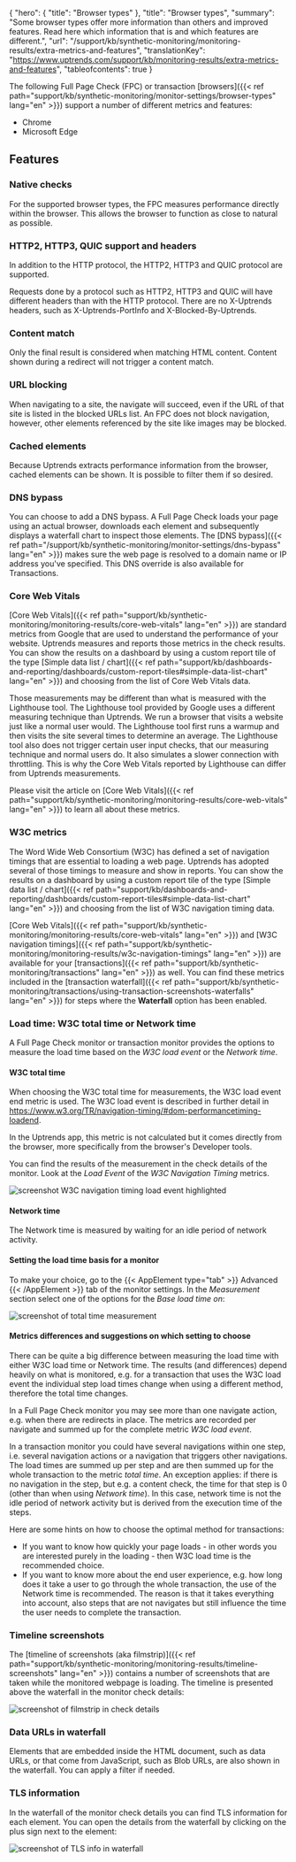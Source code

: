 {
  "hero": {
    "title": "Browser types"
  },
  "title": "Browser types",
  "summary": "Some browser types offer more information than others and improved features. Read here which information that is and which features are different.",
  "url": "/support/kb/synthetic-monitoring/monitoring-results/extra-metrics-and-features",
  "translationKey": "https://www.uptrends.com/support/kb/monitoring-results/extra-metrics-and-features",
  "tableofcontents": true
}

The following Full Page Check (FPC) or transaction [browsers]({{< ref path="support/kb/synthetic-monitoring/monitor-settings/browser-types" lang="en" >}}) support a number of different metrics and features:

- Chrome
- Microsoft Edge


## Features

### Native checks

For the supported browser types, the FPC measures performance directly within the browser. This allows the browser to function as close to natural as possible.

### HTTP2, HTTP3, QUIC support and headers

In addition to the HTTP protocol, the HTTP2, HTTP3 and QUIC protocol are supported.

Requests done by a protocol such as HTTP2, HTTP3 and QUIC will have different headers than with the HTTP protocol. There are no X-Uptrends headers, such as X-Uptrends-PortInfo and X-Blocked-By-Uptrends.

### Content match

Only the final result is considered when matching HTML content. Content shown during a redirect will not trigger a content match. 

### URL blocking

When navigating to a site, the navigate will succeed, even if the URL of that site is listed in the blocked URLs list. An FPC does not block navigation, however, other elements referenced by the site like images may be blocked.
### Cached elements

Because Uptrends extracts performance information from the browser, cached elements can be shown. It is possible to filter them if so desired.

### DNS bypass

You can choose to add a DNS bypass. A Full Page Check loads your page using an actual browser, downloads each element and subsequently displays a waterfall chart to inspect those elements. The [DNS bypass]({{< ref path="/support/kb/synthetic-monitoring/monitor-settings/dns-bypass" lang="en" >}}) makes sure the web page is resolved to a domain name or IP address you've specified. This DNS override is also available for Transactions. 

### Core Web Vitals 

[Core Web Vitals]({{< ref path="support/kb/synthetic-monitoring/monitoring-results/core-web-vitals" lang="en" >}}) are standard metrics from Google that are used to understand the performance of your website. Uptrends measures and reports those metrics in the check results. You can show the results on a dashboard by using a custom report tile of the type [Simple data list / chart]({{< ref path="support/kb/dashboards-and-reporting/dashboards/custom-report-tiles#simple-data-list-chart" lang="en" >}}) and choosing from the list of Core Web Vitals data.

Those measurements may be different than what is measured with the Lighthouse tool. 
The Lighthouse tool provided by Google uses a different measuring technique than Uptrends. We run a browser that visits a website just like a normal user would. The Lighthouse tool first runs a warmup and then visits the site several times to determine an average. The Lighthouse tool also does not trigger certain user input checks, that our measuring technique and normal users do. It also simulates a slower connection with throttling. This is why the Core Web Vitals reported by Lighthouse can differ from Uptrends measurements.

Please visit the article on [Core Web Vitals]({{< ref path="support/kb/synthetic-monitoring/monitoring-results/core-web-vitals" lang="en" >}}) to learn all about these metrics.

### W3C metrics

The Word Wide Web Consortium (W3C) has defined a set of navigation timings that are essential to loading a web page. Uptrends has adopted several of those timings to measure and show in reports. You can show the results on a dashboard by using a custom report tile of the type [Simple data list / chart]({{< ref path="support/kb/dashboards-and-reporting/dashboards/custom-report-tiles#simple-data-list-chart" lang="en" >}}) and choosing from the list of W3C navigation timing data.

[Core Web Vitals]({{< ref path="support/kb/synthetic-monitoring/monitoring-results/core-web-vitals" lang="en" >}}) and [W3C navigation timings]({{< ref path="support/kb/synthetic-monitoring/monitoring-results/w3c-navigation-timings" lang="en" >}}) are available for your [transactions]({{< ref path="support/kb/synthetic-monitoring/transactions" lang="en" >}}) as well. You can find these metrics included in the [transaction waterfall]({{< ref path="support/kb/synthetic-monitoring/transactions/using-transaction-screenshots-waterfalls" lang="en" >}}) for steps where the **Waterfall** option has been enabled.

### Load time: W3C total time or Network time 

A Full Page Check monitor or transaction monitor provides the options to measure the load time based on the *W3C load event* or the *Network time*. 

#### W3C total time

When choosing the W3C total time for measurements, the W3C load event end metric is used. The W3C load event is described in further detail in https://www.w3.org/TR/navigation-timing/#dom-performancetiming-loadend. 

In the Uptrends app, this metric is not calculated but it comes directly from the browser, more specifically from the browser's Developer tools. 

You can find the results of the measurement in the check details of the monitor. Look at the *Load Event* of the *W3C Navigation Timing* metrics.

![screenshot W3C navigation timing load event highlighted](/img/content/scr_w3c-navigation-timing-load-event.min.png)

#### Network time

The Network time is measured by waiting for an idle period of network activity.

#### Setting the load time basis for a monitor

To make your choice, go to the {{< AppElement type="tab" >}} Advanced {{< /AppElement >}} tab of the monitor settings. In the *Measurement* section select one of the options for the *Base load time on*:

![screenshot of total time measurement](/img/content/scr-fpc-choose-load-time-v2.min.png)

#### Metrics differences and suggestions on which setting to choose

There can be quite a big difference between measuring the load time with either W3C load time or Network time.
The results (and differences) depend heavily on what is monitored, e.g. for a transaction that uses the W3C load event the individual step load times change when using a different method, therefore the total time changes. 

In a Full Page Check monitor you may see more than one navigate action, e.g. when there are redirects in place. The metrics are recorded per navigate and summed up for the complete metric *W3C load event*. 

In a transaction monitor you could have several navigations within one step, i.e. several navigation actions or a navigation that triggers other navigations. The load times are summed up per step and are then summed up for the whole transaction to the metric *total time*. 
An exception applies: if there is no navigation in the step, but e.g. a content check, the time for that step is 0 (other than when using *Network time*). In this case, network time is not the idle period of network activity but is derived from the execution time of the steps.

Here are some hints on how to choose the optimal method for transactions:

- If you want to know how quickly your page loads - in other words you are interested purely in the loading - then W3C load time is the recommended choice.
- If you want to know more about the end user experience, e.g. how long does it take a user to go through the whole transaction, the use of the Network time is recommended. The reason is that it takes everything into account, also steps that are not navigates but still influence the time the user needs to complete the transaction.

### Timeline screenshots

The [timeline of screenshots (aka filmstrip)]({{< ref path="support/kb/synthetic-monitoring/monitoring-results/timeline-screenshots" lang="en" >}}) contains a number of screenshots that are taken while the monitored webpage is loading. The timeline is presented above the waterfall in the monitor check details:

![screenshot of filmstrip in check details](/img/content/scr-filmstrip.min.png)

### Data URLs in waterfall

Elements that are embedded inside the HTML document, such as data URLs, or that come from JavaScript, such as Blob URLs, are also shown in the waterfall. You can apply a filter if needed.

### TLS information

In the waterfall of the monitor check details you can find TLS information for each element. 
You can open the details from the waterfall by clicking on the plus sign next to the element:

![screenshot of TLS info in waterfall](/img/content/scr-TLS-info.min.png)


